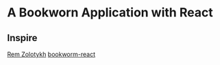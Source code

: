# A Bookworn Application with React

## Inspire

[Rem Zolotykh](https://www.youtube.com/watch?v=NO2DaxhoWHk)
[bookworm-react](https://github.com/Remchi/bookworm-react)

